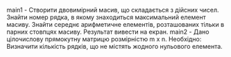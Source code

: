 main1 - Створити двовимірний масив, що складається з дійсних чисел. Знайти номер рядка, в якому знаходиться максимальний елемент масиву. Знайти середнє арифметичне елементів, розташованих тільки в парних стовпцях масиву. Результат вивести на екран.
main2 - Дано цілочислову прямокутну матрицю розмірністю m x n.
Необхідно: Визначити кількість рядків, що не містять жодного нульового елемента.
